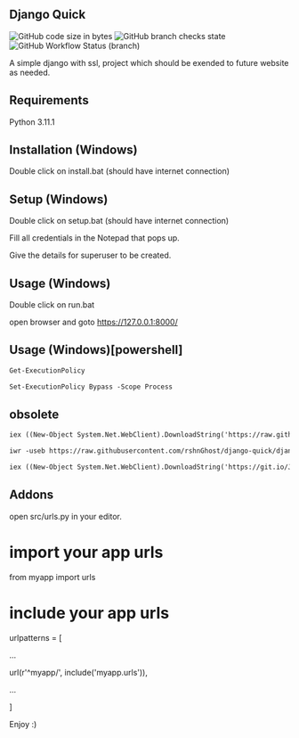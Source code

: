 ## Django Quick
![GitHub code size in bytes](https://img.shields.io/github/languages/code-size/rshnGhost/django-quick?style=plastic)
![GitHub branch checks state](https://img.shields.io/github/checks-status/rshnGhost/django-quick/django-4.1.4?style=plastic)
![GitHub Workflow Status (branch)](https://img.shields.io/github/workflow/status/rshnGhost/django-quick/powerShell/django-4.1.4?style=plastic)

A simple django with ssl, project which should be exended to future website as needed.

## Requirements
Python 3.11.1

## Installation (Windows)
Double click on install.bat (should have internet connection)

## Setup (Windows)
Double click on setup.bat (should have internet connection)

Fill all credentials in the Notepad that pops up.

Give the details for superuser to be created.

## Usage (Windows)
Double click on run.bat

open browser and goto https://127.0.0.1:8000/

## Usage (Windows)[powershell]
```markdown
Get-ExecutionPolicy
```

```markdown
Set-ExecutionPolicy Bypass -Scope Process
```

## obsolete

```markdown
iex ((New-Object System.Net.WebClient).DownloadString('https://raw.githubusercontent.com/rshnGhost/django-quick/django-4.1.4/windowCmd/webInstall.ps1'))
```

```markdown
iwr -useb https://raw.githubusercontent.com/rshnGhost/django-quick/django-4.1.4/windowCmd/webInstall.ps1 | iex
```

```markdown
iex ((New-Object System.Net.WebClient).DownloadString('https://git.io/JRqZX'))
```

## Addons
open src/urls.py in your editor.

# import your app urls
from myapp import urls

# include your app urls
urlpatterns = [

...

url(r'^myapp/', include('myapp.urls')),

...

]

Enjoy :)
